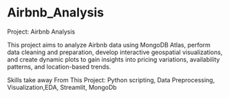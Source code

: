 # Airbnb_Analysis

Project: Airbnb Analysis

This project aims to analyze Airbnb data using MongoDB Atlas, perform data cleaning and preparation, develop interactive geospatial visualizations, and create dynamic plots to gain insights into pricing variations, availability patterns, and location-based trends.

Skills take away From This Project: Python scripting, Data Preprocessing, Visualization,EDA, Streamlit, MongoDb


